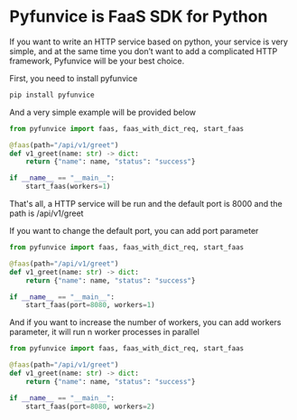# Pyfunvice is FaaS SDK for Python

If you want to write an HTTP service based on python, your service is very simple, and at the same time you don’t want to add a complicated HTTP framework, Pyfunvice will be your best choice.

First, you need to install pyfunvice

```bash
pip install pyfunvice
```

And a very simple example will be provided below

```python
from pyfunvice import faas, faas_with_dict_req, start_faas

@faas(path="/api/v1/greet")
def v1_greet(name: str) -> dict:
    return {"name": name, "status": "success"}

if __name__ == "__main__":
    start_faas(workers=1)
```

That's all, a HTTP service will be run and the default port is 8000 and the path is /api/v1/greet

If you want to change the default port, you can add port parameter

```python
from pyfunvice import faas, faas_with_dict_req, start_faas

@faas(path="/api/v1/greet")
def v1_greet(name: str) -> dict:
    return {"name": name, "status": "success"}

if __name__ == "__main__":
    start_faas(port=8080, workers=1)
```

And if you want to increase the number of workers, you can add workers parameter, it will run n worker processes in parallel

```python
from pyfunvice import faas, faas_with_dict_req, start_faas

@faas(path="/api/v1/greet")
def v1_greet(name: str) -> dict:
    return {"name": name, "status": "success"}

if __name__ == "__main__":
    start_faas(port=8080, workers=2)
```